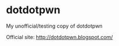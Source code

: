 dotdotpwn
=========
My unofficial/testing copy of dotdotpwn

Official site:
http://dotdotpwn.blogspot.com/
